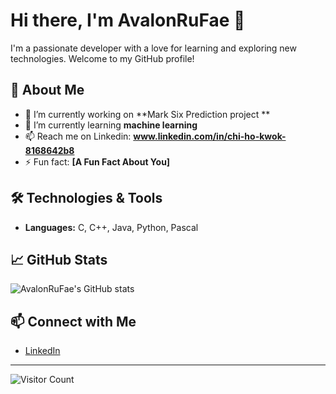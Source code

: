 # Hi there, I'm AvalonRuFae 👋

I'm a passionate developer with a love for learning and exploring new technologies. Welcome to my GitHub profile!

## 🚀 About Me
- 🔭 I’m currently working on **Mark Six Prediction project **
- 🌱 I’m currently learning **machine learning**
- 📫 Reach me on Linkedin: **www.linkedin.com/in/chi-ho-kwok-8168642b8**
- ⚡ Fun fact: **[A Fun Fact About You]**

## 🛠️ Technologies & Tools
- **Languages:** C, C++, Java, Python, Pascal

## 📈 GitHub Stats
![AvalonRuFae's GitHub stats](https://github-readme-stats.vercel.app/api?username=AvalonRuFae&show_icons=true&theme=radical)

## 📫 Connect with Me
- [LinkedIn](www.linkedin.com/in/chi-ho-kwok-8168642b8)


---

![Visitor Count](https://komarev.com/ghpvc/?username=AvalonRuFae&color=blue)
